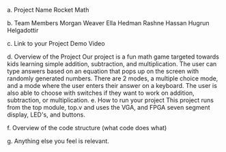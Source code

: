 a. Project Name
  Rocket Math

b. Team Members
  Morgan Weaver 
  Ella Hedman 
  Rashne Hassan 
  Hugrun Helgadottir

c. Link to your Project Demo Video

d. Overview of the Project
  Our project is a fun math game targeted towards kids learning simple addition, subtraction, and multiplication. The user can type answers based on an equation that pops up 
  on the screen with randomly generated numbers. 
  There are 2 modes, a multiple choice mode, and a mode where the user enters their answer on a keyboard. The user is also able to choose with switches if they want to work on 
  addition, subtraction, or multiplication. 
e. How to run your project
  This project runs from the top module, top.v and uses the VGA, and FPGA seven segment display, LED's, and buttons. 

  
f. Overview of the code structure (what code does what)

g. Anything else you feel is relevant.
